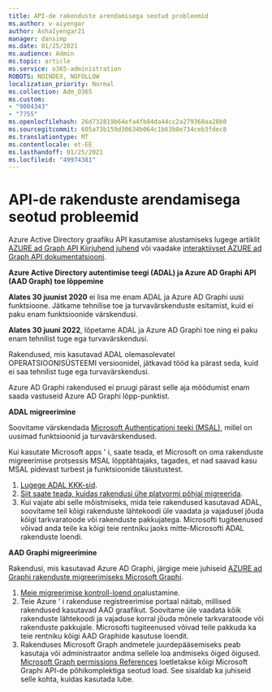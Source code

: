 ```yaml
---
title: API-de rakenduste arendamisega seotud probleemid
ms.author: v-aiyengar
author: AshaIyengar21
manager: dansimp
ms.date: 01/25/2021
ms.audience: Admin
ms.topic: article
ms.service: o365-administration
ROBOTS: NOINDEX, NOFOLLOW
localization_priority: Normal
ms.collection: Adm_O365
ms.custom:
- "9004343"
- "7755"
ms.openlocfilehash: 26d732819b64efa4fb84da44cc2a279368aa28b0
ms.sourcegitcommit: 605a73b159d30634b064c1b63b0e734ceb3fdec8
ms.translationtype: MT
ms.contentlocale: et-EE
ms.lasthandoff: 01/25/2021
ms.locfileid: "49974381"
---
```

# <a name="issues-developing-applications-with-apis"></a>API-de rakenduste arendamisega seotud probleemid

Azure Active Directory graafiku API kasutamise alustamiseks lugege artiklit [AZURE ad Graph API Kiirjuhend juhend](https://docs.microsoft.com/azure/active-directory/develop/microsoft-graph-intro) või vaadake [interaktiivset AZURE ad Graph API dokumentatsiooni](https://docs.microsoft.com/previous-versions/azure/ad/graph/api/api-catalog).

**Azure Active Directory autentimise teegi (ADAL) ja Azure AD Graphi API (AAD Graph) toe lõppemine**

**Alates 30 juunist 2020** ei lisa me enam ADAL ja Azure AD Graphi uusi funktsioone. Jätkame tehnilise toe ja turvavärskenduste esitamist, kuid ei paku enam funktsioonide värskendusi.

**Alates 30 juuni 2022**, lõpetame ADAL ja Azure AD Graphi toe ning ei paku enam tehnilist tuge ega turvavärskendusi.

Rakendused, mis kasutavad ADAL olemasolevatel OPERATSIOONISÜSTEEMI versioonidel, jätkavad tööd ka pärast seda, kuid ei saa tehnilist tuge ega turvavärskendusi.

Azure AD Graphi rakendused ei pruugi pärast selle aja möödumist enam saada vastuseid Azure AD Graphi lõpp-punktist.

**ADAL migreerimine**

Soovitame värskendada [Microsoft Authenticationi teeki (MSAL)](https://docs.microsoft.com/azure/active-directory/develop/v2-overview), millel on uusimad funktsioonid ja turvavärskendused.

Kui kasutate Microsoft apps ' i, saate teada, et Microsoft on oma rakenduste migreerimise protsessis MSAL lõpptähtajaks, tagades, et nad saavad kasu MSAL pidevast turbest ja funktsioonide täiustustest.

1. [Lugege ADAL KKK-sid](https://docs.microsoft.com/azure/active-directory/develop/msal-migration#frequently-asked-questions-faq).
1. [Siit saate teada, kuidas rakendusi ühe platvormi põhjal migreerida](https://docs.microsoft.com/azure/active-directory/develop/msal-migration#frequently-asked-questions-faq).
1. Kui vajate abi selle mõistmiseks, mida teie rakendused kasutavad ADAL, soovitame teil kõigi rakenduste lähtekoodi üle vaadata ja vajadusel jõuda kõigi tarkvaratoode või rakenduste pakkujatega. Microsofti tugiteenused võivad anda teile ka kõigi teie rentniku jaoks mitte-Microsofti ADAL rakenduste loendi.

**AAD Graphi migreerimine**

Rakendusi, mis kasutavad Azure AD Graphi, järgige meie juhiseid [AZURE ad Graphi rakenduste migreerimiseks Microsoft Graphi](https://docs.microsoft.com/graph/migrate-azure-ad-graph-overview?view=graph-rest-1.0&preserve-view=true).

1. [Meie migreerimise kontroll-loend on](https://docs.microsoft.com/graph/migrate-azure-ad-graph-planning-checklist)alustamine. 
1. Teie Azure ' i rakenduse registreerimise portaal näitab, millised rakendused kasutavad AAD graafikut. Soovitame üle vaadata kõik rakenduste lähtekoodi ja vajaduse korral jõuda mõnele tarkvaratoode või rakenduste pakkujale. Microsofti tugiteenused võivad teile pakkuda ka teie rentniku kõigi AAD Graphide kasutuse loendit.
1. Rakenduses Microsoft Graph andmetele juurdepääsemiseks peab kasutaja või administraator andma sellele loa andmiseks õiged õigused. [Microsoft Graph permissions References](https://docs.microsoft.com/graph/permissions-reference?context=graph%2Fapi%2Fbeta&view=graph-rest-beta&preserve-view=true) loetletakse kõigi Microsoft Graphi API-de põhikomplektiga seotud load. See sisaldab ka juhiseid selle kohta, kuidas kasutada lube.
